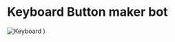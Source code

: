 # Keyboard Button maker bot

![Keyboard](https://user-images.githubusercontent.com/78837537/129167489-30f0565d-a44a-4009-a992-0c0b7bbcd7ce.jpg)
)
